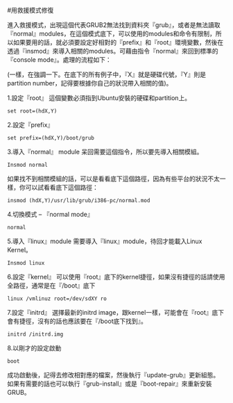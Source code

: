 #用救援模式修復

進入救援模式，出現這個代表GRUB2無法找到資料夾『grub』，或者是無法讀取『normal』modules，在這個模式底下，可以使用的modules和命令有限制，所以如果要用的話，就必須要設定好相對的『prefix』和『root』環境變數，然後在透過『insmod』來導入相關的modules。可藉由指令『normal』來回到標準的『console mode』。處理的流程如下：

(一樣，在強調一下。在底下的所有例子中，『X』就是硬碟代號，『Y』則是partition number，記得要根據你自己的狀況帶入相關的值)。

1.設定『root』
這個變數必須指到Ubuntu安裝的硬碟和partition上。
```
set root=(hdX,Y)
```
2.設定『prefix』
```
set prefix=(hdX,Y)/boot/grub
```
3.導入『normal』 module
呆回需要這個指令，所以要先導入相關模組。
```
Insmod normal
```
如果找不到相關模組的話，可以是看看底下這個路徑，因為有些平台的狀況不太一樣，你可以試看看底下這個路徑：
```
insmod (hdX,Y)/usr/lib/grub/i386-pc/normal.mod
```
4.切換模式 – 『normal mode』
```
normal
```
5.導入『linux』module
需要導入『linux』module，待回才能載入Linux Kernel。
```
Insmod linux
```
6.設定『kernel』
可以使用『root』底下的kernel捷徑，如果沒有捷徑的話請使用全路徑，通常是在『/boot』底下
```
linux /vmlinuz root=/dev/sdXY ro
```
7.設定『initrd』
選擇最新的initrd image，跟kernel一樣，可能會在『root』底下會有捷徑，沒有的話也應該要在『/boot底下找到』。
```
initrd /initrd.img
```
8.以剛才的設定啟動
```
boot
```

成功啟動後，記得去修改相對應的檔案，然後執行『update-grub』更新組態。
如果有需要的話也可以執行『grub-install』或是『boot-repair』來重新安裝GRUB。




